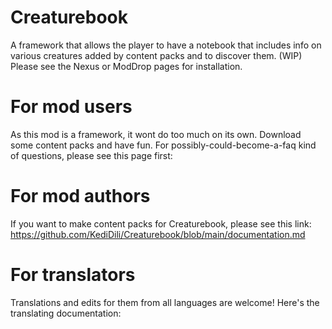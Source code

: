 # Creaturebook
A framework that allows the player to have a notebook that includes info on various creatures added by content packs and to discover them. (WIP)
Please see the Nexus or ModDrop pages for installation.

# For mod users
As this mod is a framework, it wont do too much on its own. Download some content packs and have fun. For possibly-could-become-a-faq
kind of questions, please see this page first:

# For mod authors
If you want to make content packs for Creaturebook, please see this link: https://github.com/KediDili/Creaturebook/blob/main/documentation.md

# For translators
Translations and edits for them from all languages are welcome! Here's the translating documentation:

